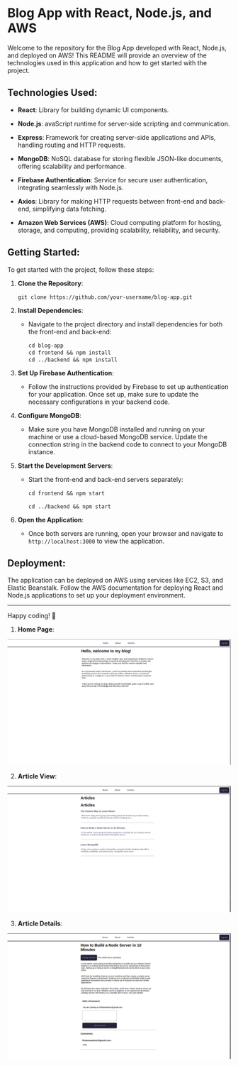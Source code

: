 # Blog App with React, Node.js, and AWS

Welcome to the repository for the Blog App developed with React, Node.js, and deployed on AWS! This README will provide
an overview of the technologies used in this application and how to get started with the project.

## Technologies Used:

- **React**: Library for building dynamic UI components.

- **Node.js**: avaScript runtime for server-side scripting and communication.

- **Express**: Framework for creating server-side applications and APIs, handling routing and HTTP requests.

- **MongoDB**: NoSQL database for storing flexible JSON-like documents, offering scalability and performance.

- **Firebase Authentication**: Service for secure user authentication, integrating seamlessly with Node.js.

- **Axios**: Library for making HTTP requests between front-end and back-end, simplifying data fetching.

- **Amazon Web Services (AWS)**: Cloud computing platform for hosting, storage, and computing, providing scalability,
  reliability, and security.

## Getting Started:

To get started with the project, follow these steps:

1. **Clone the Repository**:
   ```
   git clone https://github.com/your-username/blog-app.git
   ```

2. **Install Dependencies**:
   - Navigate to the project directory and install dependencies for both the front-end and back-end:
     ```
     cd blog-app
     cd frontend && npm install
     cd ../backend && npm install
     ```

3. **Set Up Firebase Authentication**:
   - Follow the instructions provided by Firebase to set up authentication for your application. Once set up, make sure
     to update the necessary configurations in your backend code.

4. **Configure MongoDB**:
   - Make sure you have MongoDB installed and running on your machine or use a cloud-based MongoDB service. Update the
     connection string in the backend code to connect to your MongoDB instance.

5. **Start the Development Servers**:
   - Start the front-end and back-end servers separately:
     ```
     cd frontend && npm start
     ```
     ```
     cd ../backend && npm start
     ```

6. **Open the Application**:
   - Once both servers are running, open your browser and navigate to `http://localhost:3000` to view the application.

## Deployment:

The application can be deployed on AWS using services like EC2, S3, and Elastic Beanstalk. Follow the AWS documentation
for deploying React and Node.js applications to set up your deployment environment.


---

Happy coding! 🚀

1. **Home Page**:

![Home Image](src/images/home.png)

2. **Article View**:

![Article Image](src/images/articles.png)

3. **Article Details**:

![Article Details Image](src/images/article-details.png)